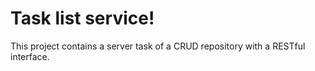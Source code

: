 # Task list service!
This project contains a server task of a CRUD repository with a RESTful interface.  